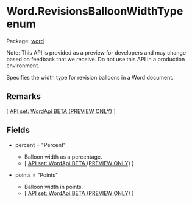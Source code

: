 # Word.RevisionsBalloonWidthType enum

Package: [word](/en-us/javascript/api/word)

Note: This API is provided as a preview for developers and may change based on feedback that we receive. Do not use this API in a production environment.

Specifies the width type for revision balloons in a Word document.

## Remarks

[ [API set: WordApi BETA (PREVIEW ONLY)](/en-us/office/dev/add-ins/reference/overview/visio-javascript-reference-overview) ]

## Fields

- percent = "Percent"
  - Balloon width as a percentage.
  - [ [API set: WordApi BETA (PREVIEW ONLY)](/en-us/office/dev/add-ins/reference/overview/visio-javascript-reference-overview) ]

- points = "Points"
  - Balloon width in points.
  - [ [API set: WordApi BETA (PREVIEW ONLY)](/en-us/office/dev/add-ins/reference/overview/visio-javascript-reference-overview) ]